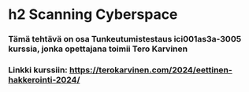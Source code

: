 # h2 Scanning Cyberspace

### Tämä tehtävä on osa Tunkeutumistestaus ici001as3a-3005 kurssia, jonka opettajana toimii Tero Karvinen

### Linkki kurssiin: https://terokarvinen.com/2024/eettinen-hakkerointi-2024/

##

